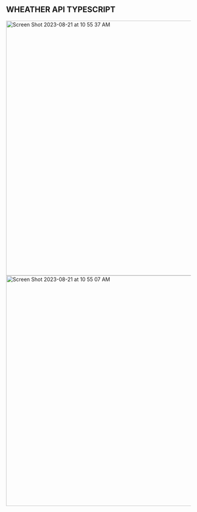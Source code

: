 ## WHEATHER API TYPESCRIPT 

<img width="695" alt="Screen Shot 2023-08-21 at 10 55 37 AM" src="https://github.com/annesophiesimon/wheather-api-typescript/assets/9214700/b543de12-a32b-409d-99c9-aca9eb69dc93">

<img width="629" alt="Screen Shot 2023-08-21 at 10 55 07 AM" src="https://github.com/annesophiesimon/wheather-api-typescript/assets/9214700/50cad271-fe80-4322-8faa-00ade3e0ae61">
